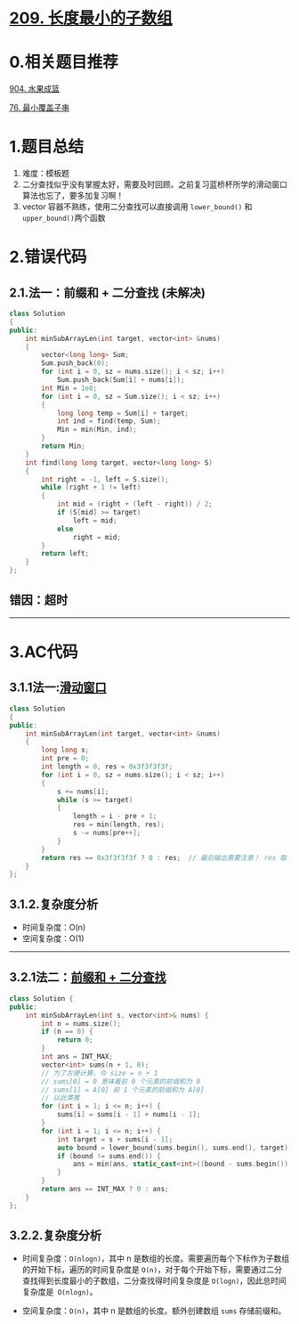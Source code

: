 # [209. 长度最小的子数组](https://leetcode.cn/problems/minimum-size-subarray-sum/)

# 0.相关题目推荐

[904. 水果成篮](https://leetcode.cn/problems/fruit-into-baskets/)

[76. 最小覆盖子串](https://leetcode.cn/problems/minimum-window-substring/)

# 1.题目总结

1. 难度：模板题
2. 二分查找似乎没有掌握太好，需要及时回顾。之前复习蓝桥杯所学的滑动窗口算法也忘了，要多加复习啊！
3. vector 容器不熟练，使用二分查找可以直接调用 `lower_bound()` 和 `upper_bound()`两个函数 

# 2.错误代码

## 2.1.法一：前缀和 + 二分查找 (未解决)

```C++
class Solution
{
public:
    int minSubArrayLen(int target, vector<int> &nums)
    {
        vector<long long> Sum;
        Sum.push_back(0);
        for (int i = 0, sz = nums.size(); i < sz; i++)
            Sum.push_back(Sum[i] + nums[i]);
        int Min = 1e8;
        for (int i = 0, sz = Sum.size(); i < sz; i++)
        {
            long long temp = Sum[i] + target;
            int ind = find(temp, Sum);
            Min = min(Min, ind);
        }
        return Min;
    }
    int find(long long target, vector<long long> S)
    {
        int right = -1, left = S.size();
        while (right + 1 != left)
        {
            int mid = (right + (left - right)) / 2;
            if (S[mid] >= target)
                left = mid;
            else
                right = mid;
        }
        return left;
    }
};
```

## 错因：超时

******************

# 3.AC代码

## 3.1.1法一:[滑动窗口](https://programmercarl.com/0209.%E9%95%BF%E5%BA%A6%E6%9C%80%E5%B0%8F%E7%9A%84%E5%AD%90%E6%95%B0%E7%BB%84.html#%E6%80%9D%E8%B7%AF)

```C++
class Solution
{
public:
    int minSubArrayLen(int target, vector<int> &nums)
    {
        long long s;
        int pre = 0;
        int length = 0, res = 0x3f3f3f3f;
        for (int i = 0, sz = nums.size(); i < sz; i++)
        {
            s += nums[i];
            while (s >= target)
            {
                length = i - pre + 1;
                res = min(length, res);
                s -= nums[pre++];
            }
        }
        return res == 0x3f3f3f3f ? 0 : res;  // 最后输出需要注意！ res 取 0x3f3f3f3f是方便前面求解，但是如果所有和比 target小，则应该输出0
    }
};
```

## 3.1.2.复杂度分析

- 时间复杂度：O(n)
- 空间复杂度：O(1)

**************

## 3.2.1法二：[前缀和 + 二分查找](https://leetcode.cn/problems/minimum-size-subarray-sum/solutions/305704/chang-du-zui-xiao-de-zi-shu-zu-by-leetcode-solutio/)

```C++
class Solution {
public:
    int minSubArrayLen(int s, vector<int>& nums) {
        int n = nums.size();
        if (n == 0) {
            return 0;
        }
        int ans = INT_MAX;
        vector<int> sums(n + 1, 0); 
        // 为了方便计算，令 size = n + 1 
        // sums[0] = 0 意味着前 0 个元素的前缀和为 0
        // sums[1] = A[0] 前 1 个元素的前缀和为 A[0]
        // 以此类推
        for (int i = 1; i <= n; i++) {
            sums[i] = sums[i - 1] + nums[i - 1];
        }
        for (int i = 1; i <= n; i++) {
            int target = s + sums[i - 1];
            auto bound = lower_bound(sums.begin(), sums.end(), target);
            if (bound != sums.end()) {
                ans = min(ans, static_cast<int>((bound - sums.begin()) - (i - 1)));
            }
        }
        return ans == INT_MAX ? 0 : ans;
    }
};
```



## 3.2.2.复杂度分析

- 时间复杂度：`O(nlog⁡n)`，其中 n 是数组的长度。需要遍历每个下标作为子数组的开始下标，遍历的时间复杂度是 `O(n)`，对于每个开始下标，需要通过二分查找得到长度最小的子数组，二分查找得时间复杂度是 `O(log⁡n)`，因此总时间复杂度是` O(nlog⁡n)`。

- 空间复杂度：`O(n)`，其中 n 是数组的长度。额外创建数组 `sums` 存储前缀和。


